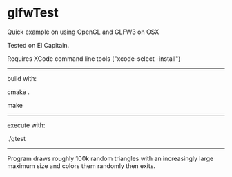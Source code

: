 # glfwTest
Quick example on using OpenGL and GLFW3 on OSX

Tested on El Capitain.

Requires XCode command line tools ("xcode-select -install")


--------------
build with:

cmake .

make


--------------
execute with:

./gtest

--------------
Program draws roughly 100k random triangles with an increasingly large maximum size and colors them randomly then exits.
